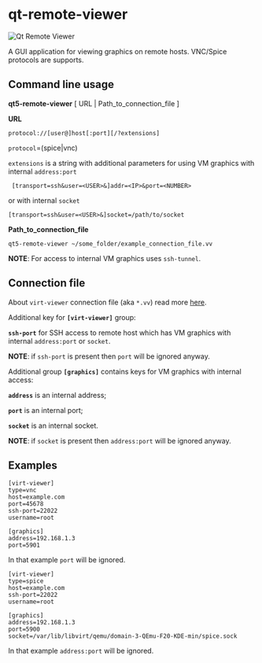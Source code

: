 qt-remote-viewer
=================

![Qt Remote Viewer]( https://raw.githubusercontent.com/F1ash/qt-virt-manager/gh-pages/images/snapshot59.png )

A GUI application for viewing graphics on remote hosts.
VNC/Spice protocols are supports.

## Command line usage

**qt5-remote-viewer** [ URL | Path_to_connection_file ]

**URL**

    protocol://[user@]host[:port][/?extensions]

`protocol`=(spice|vnc)

`extensions` is a string with additional parameters for using VM graphics with internal `address:port`

     [transport=ssh&user=<USER>&]addr=<IP>&port=<NUMBER>

or with internal `socket`

    [transport=ssh&user=<USER>&]socket=/path/to/socket

**Path_to_connection_file**

    qt5-remote-viewer ~/some_folder/example_connection_file.vv

**NOTE**: For access to internal VM graphics uses `ssh-tunnel`.

## Connection file

About `virt-viewer` connection file (aka `*.vv`) read more [here](https://github.com/SPICE/virt-viewer/blob/master/man/remote-viewer.pod#connection-file).

Additional key for **`[virt-viewer]`** group:

**`ssh-port`**      for SSH access to remote host which has VM graphics with internal `address:port` or `socket`.

**NOTE**: if `ssh-port` is present then `port` will be ignored anyway.

Additional group **`[graphics]`** contains keys for VM graphics with internal access:

**`address`**       is an internal address;

**`port`**             is an internal port;

**`socket`**         is an internal socket.

**NOTE**: if `socket` is present then `address:port` will be ignored anyway.

## Examples

    [virt-viewer]
    type=vnc
    host=example.com
    port=45678
    ssh-port=22022
    username=root

    [graphics]
    address=192.168.1.3
    port=5901

In that example `port` will be ignored.



    [virt-viewer]
    type=spice
    host=example.com
    ssh-port=22022
    username=root

    [graphics]
    address=192.168.1.3
    port=5900
    socket=/var/lib/libvirt/qemu/domain-3-QEmu-F20-KDE-min/spice.sock

In that example `address:port` will be ignored.

